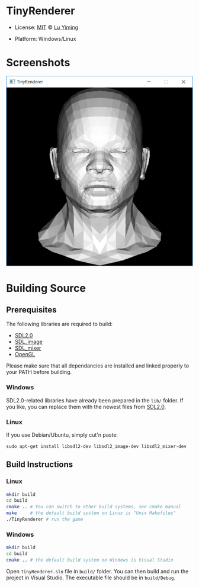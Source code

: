 # TinyRenderer

* License: [MIT](https://mit-license.org/) © [Lu Yiming](https://github.com/luyiming)

* Platform: Windows/Linux

# Screenshots
![](figure/front_head_light.png)

# Building Source

## Prerequisites

The following libraries are required to build:

- [SDL2.0](https://www.libsdl.org/download-2.0.php)
- [SDL_image](https://www.libsdl.org/projects/SDL_image/)
- [SDL_mixer](https://www.libsdl.org/projects/SDL_mixer/)
- [OpenGL](https://www.opengl.org/)

Please make sure that all dependancies are installed and linked properly to your PATH before building.

### Windows
SDL2.0-related libraries have already been prepared in the `lib/` folder. If you like, you can replace them with the newest files from [SDL2.0](https://www.libsdl.org/download-2.0.php).

### Linux
If you use Debian/Ubuntu, simply cut'n paste:
```
sudo apt-get install libsdl2-dev libsdl2_image-dev libsdl2_mixer-dev
```

## Build Instructions

### Linux
```bash
mkdir build
cd build
cmake .. # You can switch to other build systems, see cmake manual
make     # the default build system on Linux is "Unix Makefiles"
./TinyRenderer # run the game
```

### Windows
```bash
mkdir build
cd build
cmake .. # the default build system on Windows is Visual Studio
```
Open `TinyRenderer.sln` file in `build/` folder. You can then build and run the project in Visual Studio. The executable file should be in `build/Debug`.
